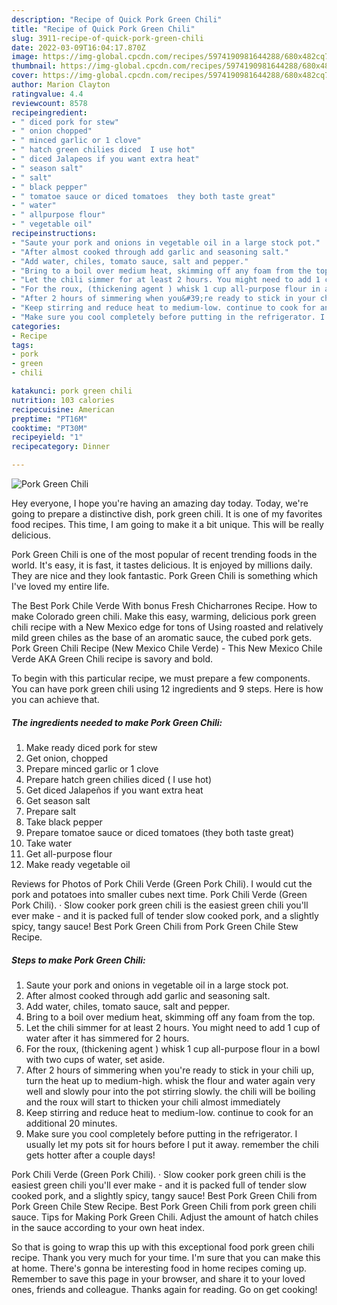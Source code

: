 ```yaml
---
description: "Recipe of Quick Pork Green Chili"
title: "Recipe of Quick Pork Green Chili"
slug: 3911-recipe-of-quick-pork-green-chili
date: 2022-03-09T16:04:17.870Z
image: https://img-global.cpcdn.com/recipes/5974190981644288/680x482cq70/pork-green-chili-recipe-main-photo.jpg
thumbnail: https://img-global.cpcdn.com/recipes/5974190981644288/680x482cq70/pork-green-chili-recipe-main-photo.jpg
cover: https://img-global.cpcdn.com/recipes/5974190981644288/680x482cq70/pork-green-chili-recipe-main-photo.jpg
author: Marion Clayton
ratingvalue: 4.4
reviewcount: 8578
recipeingredient:
- " diced pork for stew"
- " onion chopped"
- " minced garlic or 1 clove"
- " hatch green chilies diced  I use hot"
- " diced Jalapeos if you want extra heat"
- " season salt"
- " salt"
- " black pepper"
- " tomatoe sauce or diced tomatoes  they both taste great"
- " water"
- " allpurpose flour"
- " vegetable oil"
recipeinstructions:
- "Saute your pork and onions in vegetable oil in a large stock pot."
- "After almost cooked through add garlic and seasoning salt."
- "Add water, chiles, tomato sauce, salt and pepper."
- "Bring to a boil over medium heat, skimming off any foam from the top."
- "Let the chili simmer for at least 2 hours. You might need to add 1 cup of water after it has simmered for 2 hours."
- "For the roux, (thickening agent ) whisk 1 cup all-purpose flour in a bowl with two cups of water, set aside."
- "After 2 hours of simmering when you&#39;re ready to stick in your chili up, turn the heat up to medium-high. whisk the flour and water again very well and slowly pour into the pot stirring slowly. the chili will be boiling and the roux will start to thicken your chili almost immediately"
- "Keep stirring and reduce heat to medium-low. continue to cook for an additional 20 minutes."
- "Make sure you cool completely before putting in the refrigerator. I usually let my pots sit for hours before I put it away. remember the chili gets hotter after a couple days!"
categories:
- Recipe
tags:
- pork
- green
- chili

katakunci: pork green chili 
nutrition: 103 calories
recipecuisine: American
preptime: "PT16M"
cooktime: "PT30M"
recipeyield: "1"
recipecategory: Dinner

---
```



![Pork Green Chili](https://img-global.cpcdn.com/recipes/5974190981644288/680x482cq70/pork-green-chili-recipe-main-photo.jpg)

Hey everyone, I hope you're having an amazing day today. Today, we're going to prepare a distinctive dish, pork green chili. It is one of my favorites food recipes. This time, I am going to make it a bit unique. This will be really delicious.

Pork Green Chili is one of the most popular of recent trending foods in the world. It's easy, it is fast, it tastes delicious. It is enjoyed by millions daily. They are nice and they look fantastic. Pork Green Chili is something which I've loved my entire life.

The Best Pork Chile Verde With bonus Fresh Chicharrones Recipe. How to make Colorado green chili. Make this easy, warming, delicious pork green chili recipe with a New Mexico edge for tons of Using roasted and relatively mild green chiles as the base of an aromatic sauce, the cubed pork gets. Pork Green Chili Recipe (New Mexico Chile Verde) - This New Mexico Chile Verde AKA Green Chili recipe is savory and bold.


To begin with this particular recipe, we must prepare a few components. You can have pork green chili using 12 ingredients and 9 steps. Here is how you can achieve that.

<!--inarticleads1-->

##### The ingredients needed to make Pork Green Chili:

1. Make ready  diced pork for stew
1. Get  onion, chopped
1. Prepare  minced garlic or 1 clove
1. Prepare  hatch green chilies diced ( I use hot)
1. Get  diced Jalapeños if you want extra heat
1. Get  season salt
1. Prepare  salt
1. Take  black pepper
1. Prepare  tomatoe sauce or diced tomatoes  (they both taste great)
1. Take  water
1. Get  all-purpose flour
1. Make ready  vegetable oil


Reviews for Photos of Pork Chili Verde (Green Pork Chili). I would cut the pork and potatoes into smaller cubes next time. Pork Chili Verde (Green Pork Chili). · Slow cooker pork green chili is the easiest green chili you&#39;ll ever make - and it is packed full of tender slow cooked pork, and a slightly spicy, tangy sauce! Best Pork Green Chili from Pork Green Chile Stew Recipe. 

<!--inarticleads2-->

##### Steps to make Pork Green Chili:

1. Saute your pork and onions in vegetable oil in a large stock pot.
1. After almost cooked through add garlic and seasoning salt.
1. Add water, chiles, tomato sauce, salt and pepper.
1. Bring to a boil over medium heat, skimming off any foam from the top.
1. Let the chili simmer for at least 2 hours. You might need to add 1 cup of water after it has simmered for 2 hours.
1. For the roux, (thickening agent ) whisk 1 cup all-purpose flour in a bowl with two cups of water, set aside.
1. After 2 hours of simmering when you&#39;re ready to stick in your chili up, turn the heat up to medium-high. whisk the flour and water again very well and slowly pour into the pot stirring slowly. the chili will be boiling and the roux will start to thicken your chili almost immediately
1. Keep stirring and reduce heat to medium-low. continue to cook for an additional 20 minutes.
1. Make sure you cool completely before putting in the refrigerator. I usually let my pots sit for hours before I put it away. remember the chili gets hotter after a couple days!


Pork Chili Verde (Green Pork Chili). · Slow cooker pork green chili is the easiest green chili you&#39;ll ever make - and it is packed full of tender slow cooked pork, and a slightly spicy, tangy sauce! Best Pork Green Chili from Pork Green Chile Stew Recipe. Best Pork Green Chili from pork green chili sauce. Tips for Making Pork Green Chili. Adjust the amount of hatch chiles in the sauce according to your own heat index. 

So that is going to wrap this up with this exceptional food pork green chili recipe. Thank you very much for your time. I'm sure that you can make this at home. There's gonna be interesting food in home recipes coming up. Remember to save this page in your browser, and share it to your loved ones, friends and colleague. Thanks again for reading. Go on get cooking!
